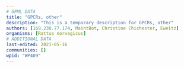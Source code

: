 ```yaml
---
# GPML DATA
title: "GPCRs, other"
description: "This is a temporary description for GPCRs, other"
authors: [169.230.77.174, MaintBot, Christine Chichester, Eweitz]
organisms: [Rattus norvegicus]
# ADDITIONAL DATA
last-edited: 2021-05-16
communities: []
wpid: "WP409"
---
```

